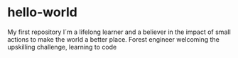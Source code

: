 # hello-world
My first repository
I´m a lifelong learner and a believer in the impact of small actions to make the world a better place.
Forest engineer welcoming the upskilling challenge, learning to code
